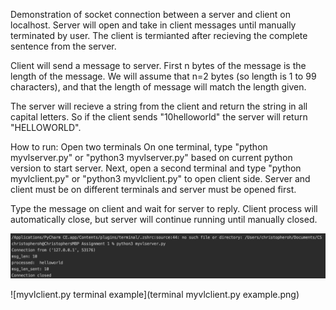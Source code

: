 Demonstration of socket connection between a server and client on localhost. Server will open and take in client messages until manually terminated by user. The client is termianted after recieving the complete sentence from the server. 

Client will send a message to server. First n bytes of the message is the length of the message. We will assume that n=2 bytes (so length is 1 to 99 characters), and that the length of message will match the length given. 

The server will recieve a string from the client and return the string in all capital letters. So if the client sends "10helloworld" the server will return "HELLOWORLD".


How to run:
Open two terminals
On one terminal, type "python myvlserver.py" or "python3 myvlserver.py" based on current python version to start server. Next, open a second terminal and type "python myvlclient.py" or "python3 myvlclient.py" to open client side. Server and client must be on different terminals and server must be opened first. 

Type the message on client and wait for server to reply. Client process will automatically close, but server will continue running until manually closed.

![myvlserver.py terminal example](a1/terminal%20myvlserver.py%20example.png)

![myvlclient.py terminal example](terminal myvlclient.py example.png)
